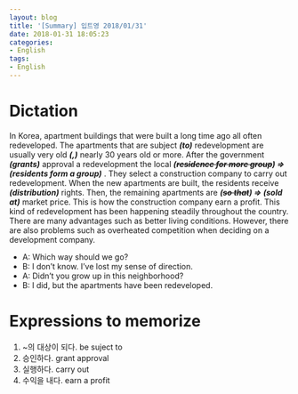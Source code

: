 ```yaml
---
layout: blog
title: '[Summary] 입트영 2018/01/31'
date: 2018-01-31 18:05:23
categories:
- English
tags:
- English
---
```


# Dictation
In Korea, apartment buildings that were built a long time ago all often redeveloped. The apartments that are subject ***(to)*** redevelopment are usually very old ***(,)*** nearly 30 years old or more. After the government ***(grants)*** approval a redevelopment the local ***(~~residence for more group~~) => (residents form a group)*** . They select a construction company to carry out redevelopment. When the new apartments are built, the residents receive ***(distribution)*** rights. Then, the remaining apartments are ***(~~so that~~)  => (sold at)*** market price. This is how the construction company earn a profit. This kind of redevelopment has been happening steadily throughout the country. There are many advantages such as better living conditions. However, there are also problems such as overheated competition when deciding on a development company.

- A: Which way should we go?
- B: I don’t know. I’ve lost my sense of direction.
- A: Didn’t you grow up in this neighborhood?
- B: I did, but the apartments have been redeveloped.


# Expressions to memorize

1. ~의 대상이 되다. be suject to
2. 승인하다. grant approval
3. 실행하다. carry out
4. 수익을 내다. earn a profit

